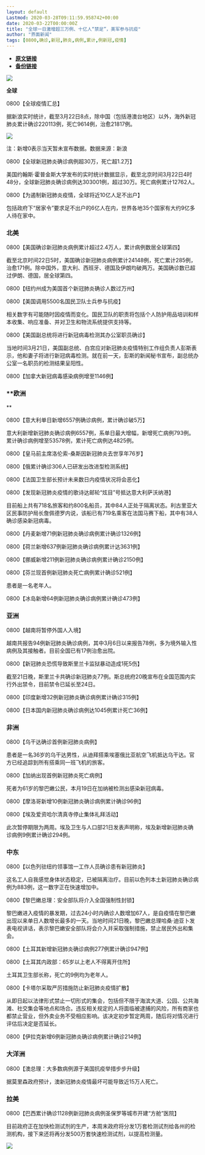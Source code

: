 ```yaml
---
layout: default
Lastmod: 2020-03-28T09:11:59.958742+00:00
date: 2020-03-22T00:00:00Z
title: "全球一日激增超三万例、十亿人“禁足”，美军参与抗疫"
author: "界面新闻"
tags: [0800,确诊,新冠,肺炎,病例,累计,例新冠,疫情]
---
```


* [**原文链接**](https://mp.weixin.qq.com/s/dJeyJEd0DgydNP0TbPUAdQ)
* [**备份链接**](http://archive.today/yprXz)


![](/images/post/f81af976fe23343e13aece278119e11f.jpg)

  

  

**全球**  

0800【全球疫情汇总】

据新浪实时统计，截至3月22日8点，除中国（包括港澳台地区）以外，海外新冠肺炎累计确诊220113例，死亡9614例，治愈21817例。

![](/images/post/ca108cbed08432687e44e5aa10ffcf73.jpg)

注：新增0表示当天暂未宣布数据。数据来源：新浪

0800【全球新冠肺炎确诊病例超30万，死亡超1.2万】

美国约翰斯·霍普金斯大学发布的实时统计数据显示，截至北京时间3月22日4时48分，全球新冠肺炎确诊病例达303001例，超过30万。死亡病例累计12762人。

0800【为遏制新冠肺炎疫情，全球将近10亿人足不出户】

包括政府下“居家令”要求足不出户的6亿人在内，世界各地35个国家有大约9亿多人待在家中。

  

  

### **北美**

0800【美国确诊新冠肺炎病例累计超过2.4万人，累计病例数居全球第四】

截至北京时间22日5时，美国确诊新冠肺炎病例累计24148例，死亡累计285例，治愈171例。除中国外，意大利、西班牙、德国及伊朗均破两万。美国确诊数已超过伊朗、德国，居全球第四。

0800【纽约州成为美国首个新冠肺炎确诊人数过万州】

0800【美国调用5500名国民卫队士兵参与抗疫】

相关数字有可能随时因疫情而变化。国民卫队的职责将包括个人防护用品培训和样本收集、响应准备、并对卫生和物流系统提供支持等。

0800【美国副总统将进行新冠病毒检测其办公室职员确诊】

当地时间3月21日，美国副总统、白宫应对新冠肺炎疫情特别工作组负责人彭斯表示，他和妻子将进行新冠病毒检测。就在前一天，彭斯的新闻秘书宣布，副总统办公室一名职员的检测结果呈阳性。

0800【加拿大新冠病毒感染病例增至1146例】

  

  

### **欧洲  
**

0800【意大利单日新增6557例确诊病例，累计确诊破5万】

意大利新增新冠肺炎确诊病例6557例，系单日最大增幅，新增死亡病例793例。累计确诊病例增至53578例，累计死亡病例达4825例。

0800【皇马前主席洛伦索-桑斯因新冠肺炎去世享年76岁】

0800【俄累计确诊306人已研发出改进型检测系统】

0800【法国卫生部长预计未来数日内疫情状况将会恶化】

0800【发现新冠肺炎疫情的歌诗达邮轮“炫目”号抵达意大利萨沃纳港】

目前船上共有718名旅客和约800名船员，其中84人正处于隔离状态。利古里亚大区民事防护局长詹佩德罗内说，该船已有719名乘客在法国马赛下船，其中有38人确诊感染新冠病毒。

0800【丹麦新增71例新冠肺炎确诊病例累计确诊1326例】

0800【荷兰新增637例新冠肺炎确诊病例累计达3631例】

0800【挪威新增211例新冠肺炎确诊病例累计确诊2150例】

0800【芬兰现首例新冠肺炎死亡病例累计确诊521例】

患者是一名老年人。

0800【冰岛新增64例新冠肺炎确诊病例累计确诊473例】

  

  

### **亚洲**

0800【越南将暂停外国人入境】

越南共报告94例新冠肺炎确诊病例，其中3月6日以来报告78例，多为境外输入性病例及其接触者。目前全国已有17例治愈出院。

0800【新冠肺炎恐慌导致斯里兰卡监狱暴动造成1死5伤】

截至21日晚，斯里兰卡共确诊新冠肺炎77例。斯总统府20晚宣布在全国范围内实行外出禁令，目前禁令已延长至24日。

0800【印度新增32例新冠肺炎确诊病例累计确诊315例】

0800【日本国内新冠肺炎确诊病例达1045例累计死亡36例】

  

  

### **非洲**  

0800【乌干达确诊首例新冠肺炎病例】

患者是一名36岁的乌干达男性，从迪拜搭乘埃塞俄比亚航空飞机抵达乌干达。官方已经追踪到所有搭乘同一班飞机的旅客。

0800【加纳出现首例新冠肺炎死亡病例】

死者为61岁的黎巴嫩公民，本月19日在加纳被检测出感染新冠病毒。

0800【摩洛哥新增10例新冠肺炎确诊病例累计确诊96例】

0800【埃及爱资哈尔清真寺停止集体礼拜活动】

此次暂停期限为两周。埃及卫生与人口部21日发表声明称，埃及新增新冠肺炎确诊病例9例累计确诊294例。

  

  

### **中东**  

0800【以色列驻纽约领事馆一工作人员确诊患有新冠肺炎】

这名工人自我感觉身体状态稳定，已被隔离治疗。目前以色列本土新冠肺炎确诊病例为883例，这一数字正在快速增加中。

0800【黎巴嫩总理：安全部队将介入全国强制性封锁】

黎巴嫩进入疫情的暴发期，过去24小时内确诊人数增加67人，是自疫情在黎巴嫩出现以来单日人数增长最多的一天。当地时间21日晚，黎巴嫩总理哈桑·迪亚卜发表电视讲话，表示黎巴嫩安全部队将会介入并采取强制措施，禁止居民外出和集会。

0800【土耳其新增新冠肺炎确诊病例277例累计确诊947例】

0800【土耳其内政部：65岁以上老人不得离开住所】

土耳其卫生部长称，死亡的9例均为老年人。

0800【卡塔尔采取严厉措施防止新冠肺炎疫情扩散】

从即日起以法律形式禁止一切形式的集会，包括但不限于海滨大道、公园、公共海滩、社交集会等地点和场合。违反相关规定的人将面临被逮捕的风险，所有商家也都禁止营业，但外卖业务不受相应影响。该决定初步暂定两周，随后将对情况进行评估后决定是否延长。

0800【伊拉克新增6例新冠肺炎确诊病例累计确诊214例】

  

  

### **大洋洲**

0800【澳总理：大多数病例源于美国抗疫举措步步升级】

据莫里森政府预计，澳新冠肺炎疫情最坏可能导致近15万人死亡。

### 拉美

0800【巴西累计确诊1128例新冠肺炎病例圣保罗等城市开建“方舱”医院】

目前政府正在加快检测试剂的生产，本周末政府将分发1万套检测试剂给各州的检测机构，接下来还将再分发500万套快速检测试剂，以提高检测量。

![](/images/post/3ef9527fd7edfb43b0c70486c7a956af.jpg)

